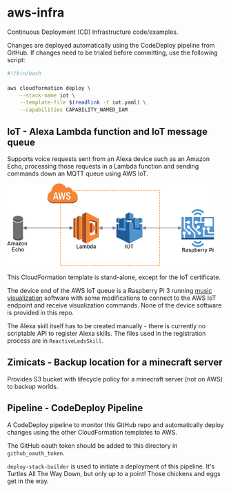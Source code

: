 # aws-infra

Continuous Deployment (CD) Infrastructure code/examples.

Changes are deployed automatically using the CodeDeploy pipeline from GitHub.
If changes need to be trialed before committing, use the following script:

```bash
#!/bin/bash

aws cloudformation deploy \
    --stack-name iot \
    --template-file $(readlink -f iot.yaml) \
    --capabilities CAPABILITY_NAMED_IAM
```

## IoT - Alexa Lambda function and IoT message queue

Supports voice requests sent from an Alexa device such as an Amazon Echo, processing those requests in a Lambda function and
sending commands down an MQTT queue using AWS IoT. 

![](/content/aws-infra-iot.png)

This CloudFormation template is stand-alone, except for the IoT certificate.

The device end of the AWS IoT queue is a Raspberry Pi 3 running [music visualization](https://github.com/scottlawsonbc/audio-reactive-led-strip)
software with some modifications to connect to the AWS IoT endpoint and receive visualization commands. 
None of the device software is provided in this repo.

The Alexa skill itself has to be created manually - there is currently no scriptable API to 
register Alexa skills. The files used in the registration process are in ```ReactiveLedsSkill```.

## Zimicats - Backup location for a minecraft server

Provides S3 bucket with lifecycle policy for a minecraft server (not on AWS) to 
backup worlds.

## Pipeline - CodeDeploy Pipeline

A CodeDeploy pipeline to monitor this GitHub repo and automatically deploy changes
using the other CloudFormation templates to AWS.

The GitHub oauth token should be added to this directory in ```github_oauth_token```.

```deploy-stack-builder``` is used to initiate a deployment of this pipeline. 
It's Turtles All The Way Down, but only up to a point! Those chickens and eggs get in the way.

